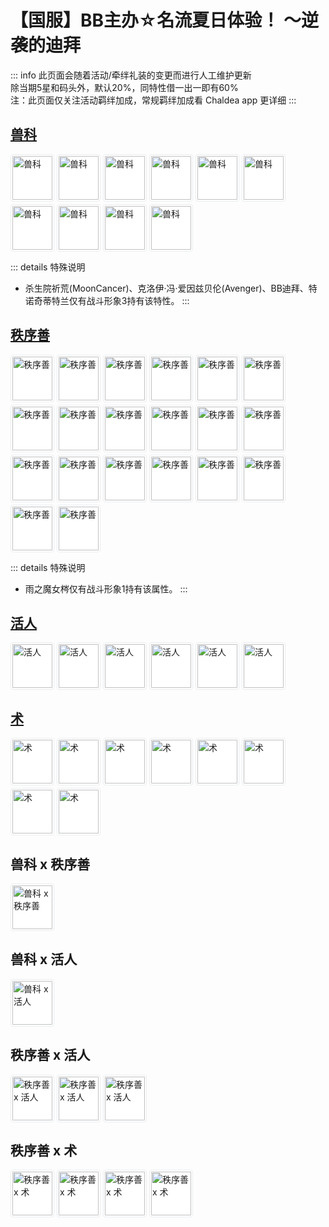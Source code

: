 # 【国服】BB主办☆名流夏日体验！ ～逆袭的迪拜

::: info 此页面会随着活动/牵绊礼装的变更而进行人工维护更新  
除当期5星和码头外，默认20%，同特性借一出一即有60%  
注：此页面仅关注活动羁绊加成，常规羁绊加成看 Chaldea app 更详细
:::

## [兽科](https://fgo.wiki/w/%E7%89%B9%E6%80%A7%EF%BC%9A%E5%85%BD%E7%A7%91)

<div style="display: flex; flex-wrap: wrap; align-items: center; gap: 0.25rem;"><img src="https://media.fgo.wiki/thumb/0/01/Servant391.jpg/64px-Servant391.jpg" width="64" height="70" alt="兽科" style="background-color: #fff; border: 1px solid #e9ecef; border-radius: 4px; padding: 2px;" loading="lazy"><img src="https://media.fgo.wiki/thumb/0/00/Servant419.jpg/64px-Servant419.jpg" width="64" height="70" alt="兽科" style="background-color: #fff; border: 1px solid #e9ecef; border-radius: 4px; padding: 2px;" loading="lazy"><img src="https://media.fgo.wiki/thumb/c/c4/Servant128.jpg/64px-Servant128.jpg" width="64" height="70" alt="兽科" style="background-color: #fff; border: 1px solid #e9ecef; border-radius: 4px; padding: 2px;" loading="lazy"><img src="https://media.fgo.wiki/thumb/f/f3/Servant355.jpg/64px-Servant355.jpg" width="64" height="70" alt="兽科" style="background-color: #fff; border: 1px solid #e9ecef; border-radius: 4px; padding: 2px;" loading="lazy"><img src="https://media.fgo.wiki/thumb/8/8a/Servant265.jpg/64px-Servant265.jpg" width="64" height="70" alt="兽科" style="background-color: #fff; border: 1px solid #e9ecef; border-radius: 4px; padding: 2px;" loading="lazy"><img src="https://media.fgo.wiki/thumb/b/bb/Servant390.jpg/64px-Servant390.jpg" width="64" height="70" alt="兽科" style="background-color: #fff; border: 1px solid #e9ecef; border-radius: 4px; padding: 2px;" loading="lazy"><img src="https://media.fgo.wiki/thumb/6/69/Servant388.jpg/64px-Servant388.jpg" width="64" height="70" alt="兽科" style="background-color: #fff; border: 1px solid #e9ecef; border-radius: 4px; padding: 2px;" loading="lazy"><img src="https://media.fgo.wiki/thumb/b/bd/Servant421.jpg/64px-Servant421.jpg" width="64" height="70" alt="兽科" style="background-color: #fff; border: 1px solid #e9ecef; border-radius: 4px; padding: 2px;" loading="lazy"><img src="https://media.fgo.wiki/thumb/8/8e/Servant422.jpg/64px-Servant422.jpg" width="64" height="70" alt="兽科" style="background-color: #fff; border: 1px solid #e9ecef; border-radius: 4px; padding: 2px;" loading="lazy"><img src="https://media.fgo.wiki/thumb/6/61/Servant285.jpg/64px-Servant285.jpg" width="64" height="70" alt="兽科" style="background-color: #fff; border: 1px solid #e9ecef; border-radius: 4px; padding: 2px;" loading="lazy"></div>


::: details 特殊说明
- 杀生院祈荒(MoonCancer)、克洛伊·冯·爱因兹贝伦(Avenger)、BB迪拜、特诺奇蒂特兰仅有战斗形象3持有该特性。
:::


## [秩序善](https://fgo.wiki/w/%E5%B1%9E%E6%80%A7%EF%BC%9A%E7%A7%A9%E5%BA%8F%C2%B7%E5%96%84)

<div style="display: flex; flex-wrap: wrap; align-items: center; gap: 0.25rem;"><img src="https://media.fgo.wiki/thumb/2/24/Servant121.jpg/64px-Servant121.jpg" width="64" height="70" alt="秩序善" style="background-color: #fff; border: 1px solid #e9ecef; border-radius: 4px; padding: 2px;" loading="lazy"><img src="https://media.fgo.wiki/thumb/e/e9/Servant123.jpg/64px-Servant123.jpg" width="64" height="70" alt="秩序善" style="background-color: #fff; border: 1px solid #e9ecef; border-radius: 4px; padding: 2px;" loading="lazy"><img src="https://media.fgo.wiki/thumb/0/0e/Servant227.jpg/64px-Servant227.jpg" width="64" height="70" alt="秩序善" style="background-color: #fff; border: 1px solid #e9ecef; border-radius: 4px; padding: 2px;" loading="lazy"><img src="https://media.fgo.wiki/thumb/d/d5/Servant122.jpg/64px-Servant122.jpg" width="64" height="70" alt="秩序善" style="background-color: #fff; border: 1px solid #e9ecef; border-radius: 4px; padding: 2px;" loading="lazy"><img src="https://media.fgo.wiki/thumb/2/29/Servant129.jpg/64px-Servant129.jpg" width="64" height="70" alt="秩序善" style="background-color: #fff; border: 1px solid #e9ecef; border-radius: 4px; padding: 2px;" loading="lazy"><img src="https://media.fgo.wiki/thumb/9/99/Servant085.jpg/64px-Servant085.jpg" width="64" height="70" alt="秩序善" style="background-color: #fff; border: 1px solid #e9ecef; border-radius: 4px; padding: 2px;" loading="lazy"><img src="https://media.fgo.wiki/thumb/4/4b/Servant313.jpg/64px-Servant313.jpg" width="64" height="70" alt="秩序善" style="background-color: #fff; border: 1px solid #e9ecef; border-radius: 4px; padding: 2px;" loading="lazy"><img src="https://media.fgo.wiki/thumb/6/65/Servant181.jpg/64px-Servant181.jpg" width="64" height="70" alt="秩序善" style="background-color: #fff; border: 1px solid #e9ecef; border-radius: 4px; padding: 2px;" loading="lazy"><img src="https://media.fgo.wiki/thumb/8/8c/Servant266.jpg/64px-Servant266.jpg" width="64" height="70" alt="秩序善" style="background-color: #fff; border: 1px solid #e9ecef; border-radius: 4px; padding: 2px;" loading="lazy"><img src="https://media.fgo.wiki/thumb/8/8c/Servant182.jpg/64px-Servant182.jpg" width="64" height="70" alt="秩序善" style="background-color: #fff; border: 1px solid #e9ecef; border-radius: 4px; padding: 2px;" loading="lazy"><img src="https://media.fgo.wiki/thumb/d/d0/Servant130.jpg/64px-Servant130.jpg" width="64" height="70" alt="秩序善" style="background-color: #fff; border: 1px solid #e9ecef; border-radius: 4px; padding: 2px;" loading="lazy"><img src="https://media.fgo.wiki/thumb/4/46/Servant145.jpg/64px-Servant145.jpg" width="64" height="70" alt="秩序善" style="background-color: #fff; border: 1px solid #e9ecef; border-radius: 4px; padding: 2px;" loading="lazy"><img src="https://media.fgo.wiki/thumb/0/04/Servant150.jpg/64px-Servant150.jpg" width="64" height="70" alt="秩序善" style="background-color: #fff; border: 1px solid #e9ecef; border-radius: 4px; padding: 2px;" loading="lazy"><img src="https://media.fgo.wiki/thumb/0/08/Servant385.jpg/64px-Servant385.jpg" width="64" height="70" alt="秩序善" style="background-color: #fff; border: 1px solid #e9ecef; border-radius: 4px; padding: 2px;" loading="lazy"><img src="https://media.fgo.wiki/thumb/7/74/Servant177.jpg/64px-Servant177.jpg" width="64" height="70" alt="秩序善" style="background-color: #fff; border: 1px solid #e9ecef; border-radius: 4px; padding: 2px;" loading="lazy"><img src="https://media.fgo.wiki/thumb/5/56/Servant135.jpg/64px-Servant135.jpg" width="64" height="70" alt="秩序善" style="background-color: #fff; border: 1px solid #e9ecef; border-radius: 4px; padding: 2px;" loading="lazy"><img src="https://media.fgo.wiki/thumb/4/41/Servant418.jpg/64px-Servant418.jpg" width="64" height="70" alt="秩序善" style="background-color: #fff; border: 1px solid #e9ecef; border-radius: 4px; padding: 2px;" loading="lazy"><img src="https://media.fgo.wiki/thumb/8/8e/Servant422.jpg/64px-Servant422.jpg" width="64" height="70" alt="秩序善" style="background-color: #fff; border: 1px solid #e9ecef; border-radius: 4px; padding: 2px;" loading="lazy"><img src="https://media.fgo.wiki/thumb/3/35/Servant222.jpg/64px-Servant222.jpg" width="64" height="70" alt="秩序善" style="background-color: #fff; border: 1px solid #e9ecef; border-radius: 4px; padding: 2px;" loading="lazy"><img src="https://media.fgo.wiki/thumb/9/9c/Servant001.jpg/64px-Servant001.jpg" width="64" height="70" alt="秩序善" style="background-color: #fff; border: 1px solid #e9ecef; border-radius: 4px; padding: 2px;" loading="lazy"></div>


::: details 特殊说明
- 雨之魔女梣仅有战斗形象1持有该属性。
:::


## [活人](https://fgo.wiki/w/%E7%89%B9%E6%80%A7%EF%BC%9A%E6%B4%BB%E5%9C%A8%E5%BD%93%E4%B8%8B%E7%9A%84%E4%BA%BA%E7%B1%BB)

<div style="display: flex; flex-wrap: wrap; align-items: center; gap: 0.25rem;"><img src="https://media.fgo.wiki/thumb/f/fa/Servant286.jpg/64px-Servant286.jpg" width="64" height="70" alt="活人" style="background-color: #fff; border: 1px solid #e9ecef; border-radius: 4px; padding: 2px;" loading="lazy"><img src="https://media.fgo.wiki/thumb/8/8c/Servant182.jpg/64px-Servant182.jpg" width="64" height="70" alt="活人" style="background-color: #fff; border: 1px solid #e9ecef; border-radius: 4px; padding: 2px;" loading="lazy"><img src="https://media.fgo.wiki/thumb/e/e7/Servant356.jpg/64px-Servant356.jpg" width="64" height="70" alt="活人" style="background-color: #fff; border: 1px solid #e9ecef; border-radius: 4px; padding: 2px;" loading="lazy"><img src="https://media.fgo.wiki/thumb/6/69/Servant388.jpg/64px-Servant388.jpg" width="64" height="70" alt="活人" style="background-color: #fff; border: 1px solid #e9ecef; border-radius: 4px; padding: 2px;" loading="lazy"><img src="https://media.fgo.wiki/thumb/4/41/Servant418.jpg/64px-Servant418.jpg" width="64" height="70" alt="活人" style="background-color: #fff; border: 1px solid #e9ecef; border-radius: 4px; padding: 2px;" loading="lazy"><img src="https://media.fgo.wiki/thumb/9/9c/Servant001.jpg/64px-Servant001.jpg" width="64" height="70" alt="活人" style="background-color: #fff; border: 1px solid #e9ecef; border-radius: 4px; padding: 2px;" loading="lazy"></div>


## [术](https://fgo.wiki/w/Caster)

<div style="display: flex; flex-wrap: wrap; align-items: center; gap: 0.25rem;"><img src="https://media.fgo.wiki/thumb/d/d0/Servant130.jpg/64px-Servant130.jpg" width="64" height="70" alt="术" style="background-color: #fff; border: 1px solid #e9ecef; border-radius: 4px; padding: 2px;" loading="lazy"><img src="https://media.fgo.wiki/thumb/4/46/Servant145.jpg/64px-Servant145.jpg" width="64" height="70" alt="术" style="background-color: #fff; border: 1px solid #e9ecef; border-radius: 4px; padding: 2px;" loading="lazy"><img src="https://media.fgo.wiki/thumb/0/04/Servant150.jpg/64px-Servant150.jpg" width="64" height="70" alt="术" style="background-color: #fff; border: 1px solid #e9ecef; border-radius: 4px; padding: 2px;" loading="lazy"><img src="https://media.fgo.wiki/thumb/e/e4/Servant175.jpg/64px-Servant175.jpg" width="64" height="70" alt="术" style="background-color: #fff; border: 1px solid #e9ecef; border-radius: 4px; padding: 2px;" loading="lazy"><img src="https://media.fgo.wiki/thumb/6/6f/Servant249.jpg/64px-Servant249.jpg" width="64" height="70" alt="术" style="background-color: #fff; border: 1px solid #e9ecef; border-radius: 4px; padding: 2px;" loading="lazy"><img src="https://media.fgo.wiki/thumb/4/4c/Servant319.jpg/64px-Servant319.jpg" width="64" height="70" alt="术" style="background-color: #fff; border: 1px solid #e9ecef; border-radius: 4px; padding: 2px;" loading="lazy"><img src="https://media.fgo.wiki/thumb/c/c4/Servant358.jpg/64px-Servant358.jpg" width="64" height="70" alt="术" style="background-color: #fff; border: 1px solid #e9ecef; border-radius: 4px; padding: 2px;" loading="lazy"><img src="https://media.fgo.wiki/thumb/0/08/Servant385.jpg/64px-Servant385.jpg" width="64" height="70" alt="术" style="background-color: #fff; border: 1px solid #e9ecef; border-radius: 4px; padding: 2px;" loading="lazy"></div>

## 兽科 x 秩序善

<div style="display: flex; flex-wrap: wrap; align-items: center; gap: 0.25rem;"><img src="https://media.fgo.wiki/thumb/8/8e/Servant422.jpg/64px-Servant422.jpg" width="64" height="70" alt="兽科 x 秩序善" style="background-color: #fff; border: 1px solid #e9ecef; border-radius: 4px; padding: 2px;" loading="lazy"></div>

## 兽科 x 活人

<div style="display: flex; flex-wrap: wrap; align-items: center; gap: 0.25rem;"><img src="https://media.fgo.wiki/thumb/6/69/Servant388.jpg/64px-Servant388.jpg" width="64" height="70" alt="兽科 x 活人" style="background-color: #fff; border: 1px solid #e9ecef; border-radius: 4px; padding: 2px;" loading="lazy"></div>

## 秩序善 x 活人

<div style="display: flex; flex-wrap: wrap; align-items: center; gap: 0.25rem;"><img src="https://media.fgo.wiki/thumb/8/8c/Servant182.jpg/64px-Servant182.jpg" width="64" height="70" alt="秩序善 x 活人" style="background-color: #fff; border: 1px solid #e9ecef; border-radius: 4px; padding: 2px;" loading="lazy"><img src="https://media.fgo.wiki/thumb/4/41/Servant418.jpg/64px-Servant418.jpg" width="64" height="70" alt="秩序善 x 活人" style="background-color: #fff; border: 1px solid #e9ecef; border-radius: 4px; padding: 2px;" loading="lazy"><img src="https://media.fgo.wiki/thumb/9/9c/Servant001.jpg/64px-Servant001.jpg" width="64" height="70" alt="秩序善 x 活人" style="background-color: #fff; border: 1px solid #e9ecef; border-radius: 4px; padding: 2px;" loading="lazy"></div>

## 秩序善 x 术

<div style="display: flex; flex-wrap: wrap; align-items: center; gap: 0.25rem;"><img src="https://media.fgo.wiki/thumb/d/d0/Servant130.jpg/64px-Servant130.jpg" width="64" height="70" alt="秩序善 x 术" style="background-color: #fff; border: 1px solid #e9ecef; border-radius: 4px; padding: 2px;" loading="lazy"><img src="https://media.fgo.wiki/thumb/4/46/Servant145.jpg/64px-Servant145.jpg" width="64" height="70" alt="秩序善 x 术" style="background-color: #fff; border: 1px solid #e9ecef; border-radius: 4px; padding: 2px;" loading="lazy"><img src="https://media.fgo.wiki/thumb/0/04/Servant150.jpg/64px-Servant150.jpg" width="64" height="70" alt="秩序善 x 术" style="background-color: #fff; border: 1px solid #e9ecef; border-radius: 4px; padding: 2px;" loading="lazy"><img src="https://media.fgo.wiki/thumb/0/08/Servant385.jpg/64px-Servant385.jpg" width="64" height="70" alt="秩序善 x 术" style="background-color: #fff; border: 1px solid #e9ecef; border-radius: 4px; padding: 2px;" loading="lazy"></div>
